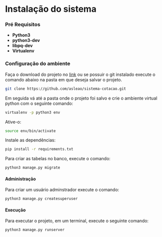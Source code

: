 # Instalação do sistema

### Pré Requisitos

* **Python3**
* **python3-dev**
* **libpq-dev**
* **Virtualenv**

### Configuração do ambiente

Faça o download do projeto no [link](https://github.com/asleao/sistema-cotacao.git) ou se possuir o git instalado execute o comando abaixo na pasta em que deseja salvar o projeto.

```bash
git clone https://github.com/asleao/sistema-cotacao.git
```

Em seguida vá até a pasta onde o projeto foi salvo e crie o ambiente virtual python com o seguinte comando:

```bash
virtualenv -p python3 env
```

Ative-o:

```bash
source env/bin/activate
```

Instale as dependências:

```bash
pip install -r requirements.txt
```

Para criar as tabelas no banco, execute o comando:

```bash
python3 manage.py migrate
```

#### Administração

Para criar um usuário adminstrador execute o comando:

```bash
python3 manage.py createsuperuser
```

#### Execução

Para executar o projeto, em um terminal, execute o seguinte comando:

```bash
python3 manage.py runserver
```



